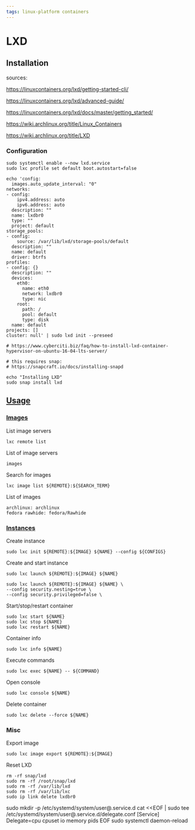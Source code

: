 ```yaml
---
tags: linux-platform containers
---
```

# LXD
## Installation
sources:

https://linuxcontainers.org/lxd/getting-started-cli/

https://linuxcontainers.org/lxd/advanced-guide/

https://linuxcontainers.org/lxd/docs/master/getting_started/

https://wiki.archlinux.org/title/Linux_Containers

https://wiki.archlinux.org/title/LXD
	
### Configuration
```
sudo systemctl enable --now lxd.service
sudo lxc profile set default boot.autostart=false

echo 'config:
  images.auto_update_interval: "0"
networks:
- config:
    ipv4.address: auto
    ipv6.address: auto
  description: ""
  name: lxdbr0
  type: ""
  project: default
storage_pools:
- config:
    source: /var/lib/lxd/storage-pools/default
  description: ""
  name: default
  driver: btrfs
profiles:
- config: {}
  description: ""
  devices:
    eth0:
      name: eth0
      network: lxdbr0
      type: nic
    root:
      path: /
      pool: default
      type: disk
  name: default
projects: []
cluster: null' | sudo lxd init --preseed
```

	# https://www.cyberciti.biz/faq/how-to-install-lxd-container-hypervisor-on-ubuntu-16-04-lts-server/

	# this requires snap:
	# https://snapcraft.io/docs/installing-snapd

	echo "Installing LXD"
	sudo snap install lxd

## [Usage](https://linuxcontainers.org/lxd/docs/master/)
### [Images](https://linuxcontainers.org/lxd/docs/master/images/)
List image servers
```
lxc remote list
```
List of image servers
```
images
```
Search for images

```
lxc image list ${REMOTE}:${SEARCH_TERM}
```
List of images
```
archlinux: archlinux
fedora rawhide: fedora/Rawhide
```
### [Instances](https://linuxcontainers.org/lxd/docs/master/instances/)
Create instance
```
sudo lxc init ${REMOTE}:${IMAGE} ${NAME} --config ${CONFIGS}
```
Create and start instance
```
sudo lxc launch ${REMOTE}:${IMAGE} ${NAME}
```
```
sudo lxc launch ${REMOTE}:${IMAGE} ${NAME} \
--config security.nesting=true \
--config security.privileged=false \
```

Start/stop/restart container
```
sudo lxc start ${NAME}
sudo lxc stop ${NAME}
sudo lxc restart ${NAME}
```
Container info
```
sudo lxc info ${NAME}
```
Execute commands
```
sudo lxc exec ${NAME} -- ${COMMAND}
```
Open console
```
sudo lxc console ${NAME}
```
Delete container
```
sudo lxc delete --force ${NAME}
```
### Misc
Export image
```
sudo lxc image export ${REMOTE}:${IMAGE}
```
Reset LXD
```
rm -rf snap/lxd
sudo rm -rf /root/snap/lxd
sudo rm -rf /var/lib/lxd
sudo rm -rf /var/lib/lxc
sudo ip link delete lxdbr0
```

sudo mkdir -p /etc/systemd/system/user@.service.d
cat <<EOF | sudo tee /etc/systemd/system/user@.service.d/delegate.conf
[Service]
Delegate=cpu cpuset io memory pids
EOF
sudo systemctl daemon-reload